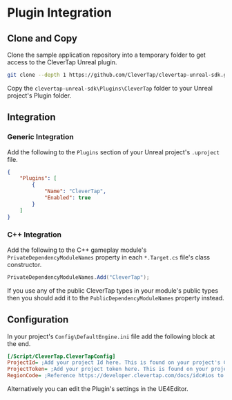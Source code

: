 # Plugin Integration
## Clone and Copy
Clone the sample application repository into a temporary folder to get access to the CleverTap Unreal plugin.
```bash
git clone --depth 1 https://github.com/CleverTap/clevertap-unreal-sdk.git
```
Copy the `clevertap-unreal-sdk\Plugins\CleverTap` folder to your Unreal project's Plugin folder.
## Integration
### Generic Integration
Add the following to the `Plugins` section of your Unreal project's `.uproject` file.
```json
{
	"Plugins": [
		{
			"Name": "CleverTap",
			"Enabled": true
		}
	]
}
```
### C++ Integration
Add the following to the C++ gameplay module's `PrivateDependencyModuleNames` property in each `*.Target.cs` file's class constructor.
```csharp
PrivateDependencyModuleNames.Add("CleverTap");
```
If you use any of the public CleverTap types in your module's public types then you should add it to the `PublicDependencyModuleNames` property instead.
## Configuration
In your project's `Config\DefaultEngine.ini` file add the following block at the end.
```ini
[/Script/CleverTap.CleverTapConfig]
ProjectId= ;Add your project Id here. This is found on your project's CleverTap dashboard
ProjectToken= ;Add your project token here. This is found on your project's CleverTap dashboard
RegionCode= ;Reference https://developer.clevertap.com/docs/idc#ios to determine what region code string to put here
```
Alternatively you can edit the Plugin's settings in the UE4Editor.

